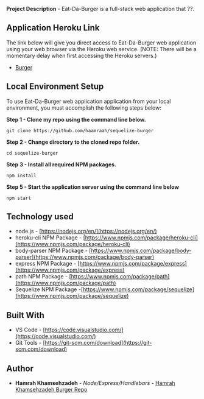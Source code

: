


**Project Description** - Eat-Da-Burger is a full-stack web application that ??.

## Application Heroku Link
The link below will give you direct access to Eat-Da-Burger web application using your web browser via the Heroku web service. (NOTE: There will be a momentary delay when first accessing the Heroku servers.)


* [Burger](https://infinite-stream-21236.herokuapp.com/)

## Local Environment Setup
To use Eat-Da-Burger web application application from your local environment, you must accomplish the following steps below:

**Step 1 - Clone my repo using the command line below.**
```
git clone https://github.com/haamraah/sequelize-burger
```
**Step 2 - Change directory to the cloned repo folder.**
```
cd sequelize-burger
```
**Step 3 - Install all required NPM packages.**
```
npm install
```

**Step 5 - Start the application server using the command line below**
```
npm start
```

## Technology used
- node.js - [https://nodejs.org/en/](https://nodejs.org/en/)
- heroku-cli NPM Package - [https://www.npmjs.com/package/heroku-cli](https://www.npmjs.com/package/heroku-cli)
- body-parser NPM Package - [https://www.npmjs.com/package/body-parser](https://www.npmjs.com/package/body-parser)
- express NPM Package - [https://www.npmjs.com/package/express](https://www.npmjs.com/package/express)
- path NPM Package - [https://www.npmjs.com/package/path](https://www.npmjs.com/package/path)
- Sequelize NPM Package -[https://www.npmjs.com/package/sequelize](https://www.npmjs.com/package/sequelize)
<!--
- node.js - [https://nodejs.org/en/](https://nodejs.org/en/)
- mysql NPM Package - [https://www.npmjs.com/package/mysql](https://www.npmjs.com/package/mysql)
- inquirer NPM Package - [https://www.npmjs.com/package/inquirer](https://www.npmjs.com/package/inquirer)
- cli-table NPM Package - [https://www.npmjs.com/package/cli-table](https://www.npmjs.com/package/cli-table)
- heroku-cli NPM Package - [https://www.npmjs.com/package/heroku-cli](https://www.npmjs.com/package/heroku-cli)
- express NPM Package - [https://www.npmjs.com/package/express](https://www.npmjs.com/package/express)
- path - [https://www.npmjs.com/package/path](https://www.npmjs.com/package/path)
- body-parser NPM Package - [https://www.npmjs.com/package/body-parser](https://www.npmjs.com/package/body-parser)
-->

## Built With

* VS Code - [https://code.visualstudio.com/](https://code.visualstudio.com/)
* Git Tools - [https://git-scm.com/download](https://git-scm.com/download)

## Author

* **Hamrah Khamsehzadeh** - *Node/Express/Handlebars* - [Hamrah Khamsehzadeh Burger Repo](https://github.com/haamraah/Burger)
